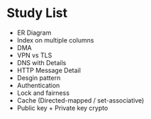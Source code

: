 # Study List

- ER Diagram
- Index on multiple columns
- DMA
- VPN vs TLS
- DNS with Details
- HTTP Message Detail
- Desgin pattern
- Authentication
- Lock and fairness
- Cache (Directed-mapped / set-associative)
- Public key + Private key crypto
